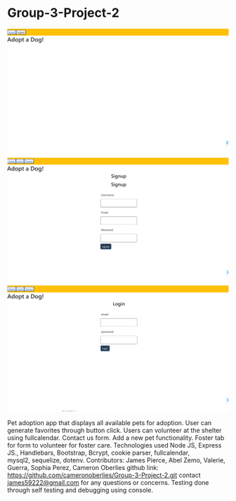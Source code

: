 # Group-3-Project-2

![1](screenshots/1.PNG)
![2](screenshots/2.PNG)
![3](screenshots/3.PNG)

Pet adoption app that displays all available pets for adoption. User can generate favorites through button click. 
Users can volunteer at the shelter using fullcalendar. Contact us form. Add a new pet functionality. 
Foster tab for form to volunteer for foster care.
Technologies used Node JS, Express JS.,
Handlebars, Bootstrap, Bcrypt, cookie parser, fullcalendar,       
mysql2, sequelize, dotenv.
Contributors: James Pierce, Abel Zemo, Valerie, Guerra, Sophia Perez, Cameron Oberlies
github link: https://github.com/cameronoberlies/Group-3-Project-2.git
contact james59222@gmail.com for any questions or concerns.
Testing done through self testing and debugging using console.
